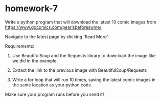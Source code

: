 # homework-7

Write a python program that will download the latest 10 comic images from https://www.gocomics.com/pearlsbeforeswine/

Navigate to the latest page by clicking 'Read More'. 

Requirements:

1. Use BeautifulSoup and the Requests library to download the image like we did in the example.

2. Extract the link to the previous image with BeautifulSoup/Requests

3. Write a for loop that will run 10 times, saving the latest comic images in the same location as your python code.

Make sure your program runs before you send it!
